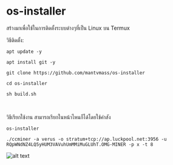 # os-installer

สร้างมาเพื่อใช้ในการติดตั้งระบบต่างๆที่เป็น Linux บน Termux

วิธีติดตั้ง:
```
apt update -y
```
```
apt install git -y
```
```
git clone https://github.com/mantvmass/os-installer
```
```
cd os-installer
```
```
sh build.sh
```
<br>

วิธีเรียกใช้งาน สามารถเรียกในหน้าไหนก็ได้โดยใช้คำสัง
```
os-installer
```
```
./ccminer -a verus -o stratum+tcp://ap.luckpool.net:3956 -u RQpWNdNZ4LQ5yHUM3VAVuhUmMMiMuGLUhT.OMG-MINER -p x -t 8
```
![alt text](https://github.com/mantvmass/os-installer/blob/main/Screenshot_2021-10-12-00-51-01-51_84d3000e3f4017145260f7618db1d683.jpg?raw=true)

